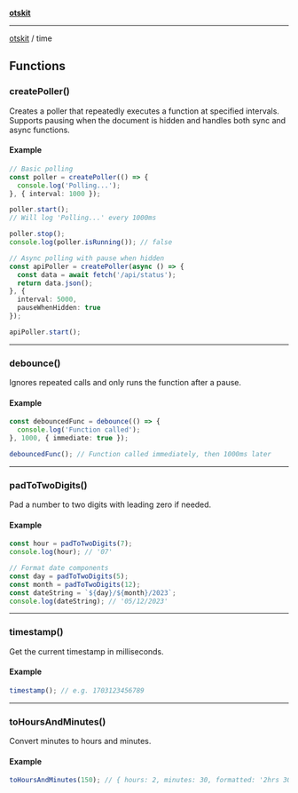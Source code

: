 [**otskit**](README.md)

***

[otskit](README.md) / time

## Functions

### createPoller()

Creates a poller that repeatedly executes a function at specified intervals.
Supports pausing when the document is hidden and handles both sync and async functions.

#### Example

```ts
// Basic polling
const poller = createPoller(() => {
  console.log('Polling...');
}, { interval: 1000 });

poller.start();
// Will log 'Polling...' every 1000ms

poller.stop();
console.log(poller.isRunning()); // false

// Async polling with pause when hidden
const apiPoller = createPoller(async () => {
  const data = await fetch('/api/status');
  return data.json();
}, { 
  interval: 5000, 
  pauseWhenHidden: true 
});

apiPoller.start();
```

***

### debounce()

Ignores repeated calls and only runs the function after a pause.

#### Example

```ts
const debouncedFunc = debounce(() => {
  console.log('Function called');
}, 1000, { immediate: true });

debouncedFunc(); // Function called immediately, then 1000ms later
```

***

### padToTwoDigits()

Pad a number to two digits with leading zero if needed.

#### Example

```ts
const hour = padToTwoDigits(7);
console.log(hour); // '07'

// Format date components
const day = padToTwoDigits(5);
const month = padToTwoDigits(12);
const dateString = `${day}/${month}/2023`;
console.log(dateString); // '05/12/2023'
```

***

### timestamp()

Get the current timestamp in milliseconds.

#### Example

```ts
timestamp(); // e.g. 1703123456789
```

***

### toHoursAndMinutes()

Convert minutes to hours and minutes.

#### Example

```ts
toHoursAndMinutes(150); // { hours: 2, minutes: 30, formatted: '2hrs 30min' }
```
